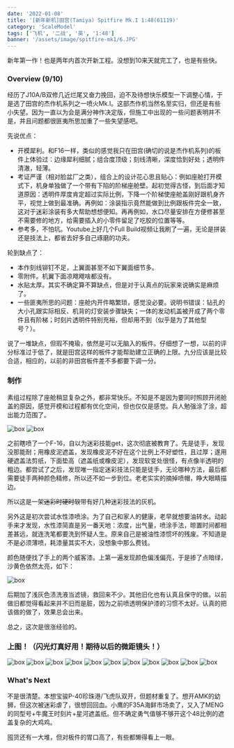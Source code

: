 ```yaml
---
date: '2022-01-08'
title: '[新年新机]田宫(Tamiya) Spitfire Mk.I 1:48(61119)'
category: 'ScaleModel'
tags: ['飞机', '二战', '英', '1:48']
banner: '/assets/image/spitfire-mk1/6.JPG'
---
```


新年第一作！也是两年内首次开新工程。没想到10来天就完工了，也是有些快。

### Overview (9/10)

经历了J10A/B双修几近烂尾又奋力挽回，迫不及待想快乐模型一下调整心情，于是选了田宫的杰作机系列之一喷火Mk.I。这部杰作机当然名至实归，但还是有些小失望。因为一直以为会是满分神作决定版，但施工中出现的一些问题表明并不是，并且问题都很匪夷所思加重了一些失望感吧。

先说优点：

- 开模犀利。和F16一样，类似的感觉我只在田宫(确切的说是杰作机系列)的板件上体验过：边缘犀利细腻；组合度顶级；刻线清晰，深度恰到好处；透明件清澈，轻薄。
- 考证严谨（相对脸盆厂之类），组合上的设计花心思且贴心：例如座舱打开模式下，机身单独做了一个带有下陷的阶梯座舱壁。起初觉得古怪，到后面才知道原因：透明件厚度肯定超过实际比例，下降一个阶梯使座舱盖刚好跟机身齐平，视觉上做到最准确。再例如：涂装指示竟然能做到比例跟板件完全一致，这对于迷彩涂装有多大帮助想想便知。再再例如，水口尽量安排在方便修甚至不需要修的地方，给需要插入的小零件留足了吃胶的位置等等。
- 参考多，不怕坑。Youtube上好几个Full Build视频让我刷了一遍，无论是拼装还是技法上，都省去好多自己琢磨的功夫。

轮到缺点了：

- 本作刻线铆钉不足，上翼面甚至不如下翼面细节多。
- 零附件。机翼下面凉飕飕啥都没有。
- 水贴太厚。其实不确定算不算缺点，但是对于认真点的玩家来说确实是麻烦了。
- 一些匪夷所思的问题：座舱内开件略繁琐，感觉没必要。说明书错误：钻孔的大小孔跟实际相反、机背的灯安装步骤缺失；一体的发动机盖被开成了两个零件且有阶梯；时刻片透明件特别充裕，但却用不到（似乎是为了其他型号？）。

说了一堆缺点，但瑕不掩瑜，依然是可以无脑入的板件。仔细想了一想，以前的评分标准过于低了，就是田宫这样的板件才能帮助建立正确的上限。九分应该是比较合适，相应的，以前的非田宫板件差不多都要下调一分。

### 制作

素组过程除了座舱稍显复杂之外，都非常快乐。不知是不是因为要同时照顾开闭舱盖的原因，感觉开模和过程都有优化空间，但也仅仅是感觉。兵人勉强涂了涂，超出能力范围了。

![box](/assets/image/spitfire-mk1/cockpit1.jpg)
![box](/assets/image/spitfire-mk1/cockpit2.jpg)

之前瞎喷了一个F-16，自以为迷彩技能get，这次彻底被教育了。先是徒手，发现没那能耐；用橡皮泥遮盖，发现橡皮泥不好在这个比例上不好塑性，且过厚；遂用硬遮盖法剪纸，下面垫高（遮盖纸或橡皮泥），发现软变处很怪，有点像半透明的粗边。都尝试了之后，发现唯一指定迷彩技法只能是徒手，无论哪种方法，最后都需要徒手两种颜色精修，所以还不如一步到位。老老实实的摘掉喷帽，睁大眼睛描边。

所以这是一架~~迷彩时硬时软~~带有好几种迷彩技法的灰机。

另外这是初次尝试水性漆喷涂。为了自己和家人的健康，老早就想要油转水。动起手来才发现，水性漆简直是另一番天地：浓度，出气量，喷涂手法，晾置时间都相差甚远，就连洗笔都要洗到怀疑人生。原来自己是被油性漆惯坏的残废。不知道是不是必须薄喷，耗漆量其实不大，没想象中那么费钱。

颜色随便找了手上的两个威客漆。上第一遍发现颜色偏浅偏亮，于是掺了点暗绿，沙黄色依然太亮，如下：

![box](/assets/image/spitfire-mk1/camouflage.jpg)

后期加了浅灰色渍洗液当滤镜，救回来不少。其他旧化也有认真且保守的做。以前做旧都觉得看起来并不旧而是脏，因为之前喷透明保护漆的习惯不太好。认真的把该做的做了，效果总会出来。

总之，这次是很涨经验的。

### 上图！（闪光灯真好用！期待以后的微距镜头！）

![box](/assets/image/spitfire-mk1/1.JPG)
![box](/assets/image/spitfire-mk1/2.JPG)
![box](/assets/image/spitfire-mk1/3.JPG)
![box](/assets/image/spitfire-mk1/4.JPG)
![box](/assets/image/spitfire-mk1/5.JPG)
![box](/assets/image/spitfire-mk1/6.JPG)
![box](/assets/image/spitfire-mk1/7.JPG)
![box](/assets/image/spitfire-mk1/8.JPG)
![box](/assets/image/spitfire-mk1/9.JPG)
![box](/assets/image/spitfire-mk1/10.JPG)
![box](/assets/image/spitfire-mk1/11.JPG)

### What's Next

不是很清楚。本想宝骏P-40珍珠港/飞虎队双开，但题材重复了。想开AMK的幼狮，但这次被迷彩虐了，很想回回血。小鹰的F35A海鲜市场卖了，又入了MENG的同型号+牛魔王时刻片+星河遮盖纸。但不确定勇气值够不够开这个48比例的遮盖复杂的大鸡鸡。

囤货还有一大堆，但对板件的胃口高了，有些都懒得看上一眼。
